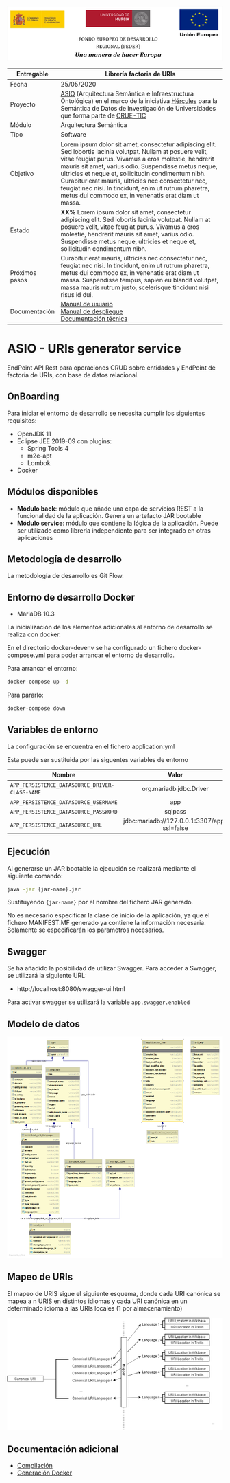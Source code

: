 

![](./images/logos_feder.png)

| Entregable     | Librería factoria de URIs                                    |
| -------------- | ------------------------------------------------------------ |
| Fecha          | 25/05/2020                                                   |
| Proyecto       | [ASIO](https://www.um.es/web/hercules/proyectos/asio) (Arquitectura Semántica e Infraestructura Ontológica) en el marco de la iniciativa [Hércules](https://www.um.es/web/hercules/) para la Semántica de Datos de Investigación de Universidades que forma parte de [CRUE-TIC](http://www.crue.org/SitePages/ProyectoHercules.aspx) |
| Módulo         | Arquitectura Semántica                                       |
| Tipo           | Software                                                     |
| Objetivo       | Lorem ipsum dolor sit amet, consectetur adipiscing elit. Sed lobortis  lacinia volutpat. Nullam at posuere velit, vitae feugiat purus. Vivamus a eros molestie, hendrerit mauris sit amet, varius odio. Suspendisse  metus neque, ultricies et neque et, sollicitudin condimentum nibh.  Curabitur erat mauris, ultricies nec consectetur nec, feugiat nec nisi.  In tincidunt, enim ut rutrum pharetra, metus dui commodo ex, in  venenatis erat diam ut massa. |
| Estado         | **XX%** Lorem ipsum dolor sit amet, consectetur adipiscing elit. Sed lobortis  lacinia volutpat. Nullam at posuere velit, vitae feugiat purus. Vivamus a eros molestie, hendrerit mauris sit amet, varius odio. Suspendisse  metus neque, ultricies et neque et, sollicitudin condimentum nibh. |
| Próximos pasos | Curabitur erat mauris, ultricies nec consectetur nec, feugiat nec nisi.  In tincidunt, enim ut rutrum pharetra, metus dui commodo ex, in  venenatis erat diam ut massa. Suspendisse tempus, sapien eu blandit  volutpat, massa mauris rutrum justo, scelerisque tincidunt nisi risus id dui. |
| Documentación  | [Manual de usuario]()<br />[Manual de despliegue]()<br />[Documentación técnica]() |

# ASIO - URIs generator service

EndPoint API Rest para operaciones CRUD sobre entidades y EndPoint de factoría de URIs, con base de datos relacional.

## OnBoarding

Para iniciar el entorno de desarrollo se necesita cumplir los siguientes requisitos:

* OpenJDK 11
* Eclipse JEE 2019-09 con plugins:
  * Spring Tools 4
  * m2e-apt
  * Lombok
* Docker

## Módulos disponibles

* **Módulo back**: módulo que añade una capa de servicios REST a la funcionalidad de la aplicación. Genera un artefacto JAR bootable
* **Módulo service**: módulo que contiene la lógica de la aplicación. Puede ser utilizado como librería independiente para ser integrado en otras aplicaciones

## Metodología de desarrollo

La metodología de desarrollo es Git Flow.


## Entorno de desarrollo Docker

* MariaDB 10.3


La inicialización de los elementos adicionales al entorno de desarrollo se realiza con docker. 

En el directorio docker-devenv se ha configurado un fichero docker-compose.yml para poder arrancar el entorno de desarrollo.

Para arrancar el entorno:

```bash
docker-compose up -d
```

Para pararlo:

```bash
docker-compose down
```

## Variables de entorno

La configuración se encuentra en el fichero application.yml

Esta puede ser sustituida por las siguentes variables de entorno

| Nombre | Valor |
|--------|:-----:|
| `APP_PERSISTENCE_DATASOURCE_DRIVER-CLASS-NAME` | org.mariadb.jdbc.Driver  |
| `APP_PERSISTENCE_DATASOURCE_USERNAME` | app  |
| `APP_PERSISTENCE_DATASOURCE_PASSWORD` | sqlpass  |
| `APP_PERSISTENCE_DATASOURCE_URL` | jdbc:mariadb://127.0.0.1:3307/app?ssl=false  |

## Ejecución

Al generarse un JAR bootable la ejecución se realizará mediante el siguiente comando:

```bash
java -jar {jar-name}.jar
```

Sustituyendo `{jar-name}` por el nombre del fichero JAR generado.

No es necesario especificar la clase de inicio de la aplicación, ya que el fichero MANIFEST.MF generado ya contiene la información necesaria. Solamente se especificarán los parametros necesarios.


## Swagger

Se ha añadido la posibilidad de utilizar Swagger. Para acceder a Swagger, se utilizará la siguiente URL:

* http://localhost:8080/swagger-ui.html

Para activar swagger se utilizará la variable `app.swagger.enabled`

## Modelo de datos

 ![model](./images/model_data.png)

 ## Mapeo de URIs

El mapeo de URIS sigue el siguiente esquema, donde cada URI canónica se mapea a n URIS en distintos idiomas y cada URI canónica en un determinado idioma a las URIs locales (1 por almacenamiento)

 ![mapper_url](./images/multi_languege_map_language.png)

##  Documentación adicional

* [Compilación](docs/build.md)
* [Generación Docker](docs/docker.md)
